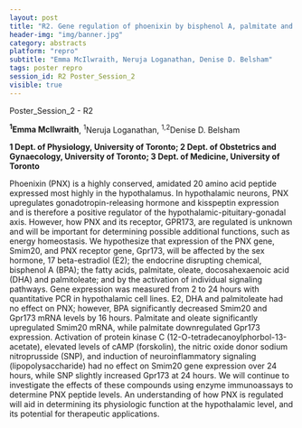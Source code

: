 ```yaml
---
layout: post
title: "R2. Gene regulation of phoenixin by bisphenol A, palmitate and oleate in hypothalamic neurons"
header-img: "img/banner.jpg"
category: abstracts
platform: "repro"
subtitle: "Emma McIlwraith, Neruja Loganathan, Denise D. Belsham"
tags: poster repro
session_id: R2 Poster_Session_2
visible: true
---
```

Poster_Session_2 - R2

**<sup>1</sup>Emma McIlwraith**, <sup>1</sup>Neruja Loganathan, <sup>1,2</sup>Denise D. Belsham

__1 Dept. of Physiology, University of Toronto; 2 Dept. of Obstetrics and Gynaecology, University of Toronto; 3 Dept. of Medicine, University of Toronto__

Phoenixin (PNX) is a highly conserved, amidated 20 amino acid peptide expressed most highly in the hypothalamus. In hypothalamic neurons, PNX upregulates gonadotropin-releasing hormone and kisspeptin expression and is therefore a positive regulator of the hypothalamic-pituitary-gonadal axis. However, how PNX and its receptor, GPR173, are regulated is unknown and will be important for determining possible additional functions, such as energy homeostasis. We hypothesize that expression of the PNX gene, Smim20, and PNX receptor gene, Gpr173, will be affected by the sex hormone, 17 beta-estradiol (E2); the endocrine disrupting chemical, bisphenol A (BPA); the fatty acids, palmitate, oleate, docosahexaenoic acid (DHA) and palmitoleate; and by the activation of individual signaling pathways. Gene expression was measured from 2 to 24 hours with quantitative PCR in hypothalamic cell lines. E2, DHA and palmitoleate had no effect on PNX; however, BPA significantly decreased Smim20 and Gpr173 mRNA levels by 16 hours. Palmitate and oleate significantly upregulated Smim20 mRNA, while palmitate downregulated Gpr173 expression. Activation of protein kinase C (12-O-tetradecanoylphorbol-13-acetate), elevated levels of cAMP (forskolin), the nitric oxide donor sodium nitroprusside (SNP), and induction of neuroinflammatory signaling (lipopolysaccharide) had no effect on Smim20 gene expression over 24 hours, while SNP slightly increased Gpr173 at 24 hours. We will continue to investigate the effects of these compounds using enzyme immunoassays to determine PNX peptide levels. An understanding of how PNX is regulated will aid in determining its physiologic function at the hypothalamic level, and its potential for therapeutic applications. 